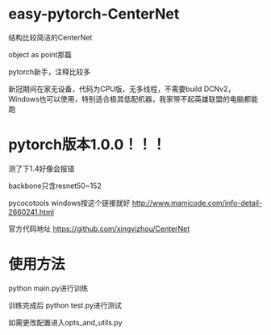 # easy-pytorch-CenterNet
结构比较简洁的CenterNet

object as point那篇

pytorch新手，注释比较多

新冠期间在家无设备，代码为CPU版，无多线程，不需要build DCNv2，Windows也可以使用，特别适合极其低配机器，我家带不起英雄联盟的电脑都能跑

# pytorch版本1.0.0！！！
测了下1.4好像会报错

backbone只含resnet50~152

pycocotools windows按这个链接就好    http://www.mamicode.com/info-detail-2660241.html

官方代码地址  https://github.com/xingyizhou/CenterNet


# 使用方法
python main.py进行训练

训练完成后 python test.py进行测试

如需更改配置进入opts_and_utils.py
